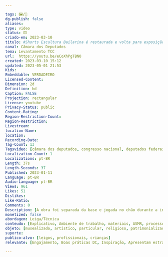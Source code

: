 ```yaml
---

tags: 🖼️/🎥️
dg-publish: false
aliases: 
type: video
status: 🟨️ 
criado-em: 2023-03-10
titulo: #Shorts Escultura Bailarina é restaurada e volta para exposição - 11/01/23
canal: Câmara dos Deputados
tema: Levantamento TCC 
url:  https://youtu.be/eCoXhPgTBN0
created: 2023-03-10 15:12
updated: 2023-05-01 21:53
Kids: 
Embeddable: VERDADEIRO
Licensed-Content: 
Dimension: 2d
Definition: hd
Caption: FALSE
Projection: rectangular
License: youtube
Privacy-Status: public
Content-Rating: 
Region-Restriction-Count: 
Region-Restriction: 
Livestream: 
location-Name: 
location: 
Recording-Date: 
Tag-Count: 13
Tagsvideo: [câmara dos deputados, congresso nacional, deputados federais, camara federal, escultura bailarina, depredação em brasilia, obras de arte, obras restauradas, restauração, exposição na câmara, entrada da Câmara, notícias sobre a invasão na Câmara dos deputados, tv câmara]
Localization-Count: 1
Localizations: pt-BR
Length: 37s
Length-Seconds: 37
Published: 2023-01-11
Language: pt-BR
Audio-Language: pt-BR
Views: 961
Likes: 51
Dislikes: 
Like-Ratio: 
Comments: 0
Description: [A obra foi separada da base e jogada no chão durante a invasão da Câmara no domingo. Leia a notícia completa]
monetized: false
abordagem: Leiga/Técnica
conteudo: [Explicativo, Ambiente de trabalho, materiais, ASMR, processos]
objeto: [musealizado, artístico, particular, religioso, patrimonializado, histórico]
suporte:
publico-alvo: [leigos, profissionais, crianças]
relevante: [Engajamento, Boas práticas DC, Inspiração, Apresentam estratégias de DC, Inovações, cibercultura]

---
```

